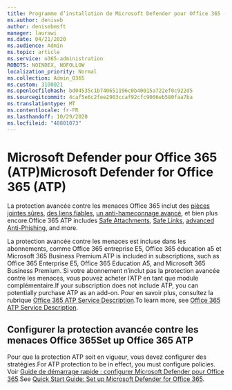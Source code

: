 ```yaml
---
title: Programme d’installation de Microsoft Defender pour Office 365 (ATP)
ms.author: deniseb
author: denisebmsft
manager: laurawi
ms.date: 04/21/2020
ms.audience: Admin
ms.topic: article
ms.service: o365-administration
ROBOTS: NOINDEX, NOFOLLOW
localization_priority: Normal
ms.collection: Admin_O365
ms.custom: 3100021
ms.openlocfilehash: bd04535c1b740651196c0b40015a722ef0c922d5
ms.sourcegitcommit: 4caf5e6c2fee2903ccaf92cfc9006eb580faa7ba
ms.translationtype: MT
ms.contentlocale: fr-FR
ms.lasthandoff: 10/29/2020
ms.locfileid: "48801073"
---
```

# <a name="microsoft-defender-for-office-365-atp"></a><span data-ttu-id="9288b-102">Microsoft Defender pour Office 365 (ATP)</span><span class="sxs-lookup"><span data-stu-id="9288b-102">Microsoft Defender for Office 365 (ATP)</span></span>

<span data-ttu-id="9288b-103">La protection avancée contre les menaces Office 365 inclut des [pièces jointes sûres](https://docs.microsoft.com/microsoft-365/security/office-365-security/atp-safe-attachments), [des liens fiables](https://docs.microsoft.com/microsoft-365/security/office-365-security/atp-safe-links), [un anti-hameçonnage avancé](https://docs.microsoft.com/microsoft-365/security/office-365-security/atp-anti-phishing), et bien plus encore.</span><span class="sxs-lookup"><span data-stu-id="9288b-103">Office 365 ATP includes [Safe Attachments](https://docs.microsoft.com/microsoft-365/security/office-365-security/atp-safe-attachments), [Safe Links](https://docs.microsoft.com/microsoft-365/security/office-365-security/atp-safe-links), [advanced Anti-Phishing](https://docs.microsoft.com/microsoft-365/security/office-365-security/atp-anti-phishing), and more.</span></span> 

<span data-ttu-id="9288b-104">La protection avancée contre les menaces est incluse dans les abonnements, comme Office 365 entreprise E5, Office 365 éducation a5 et Microsoft 365 Business Premium.</span><span class="sxs-lookup"><span data-stu-id="9288b-104">ATP is included in subscriptions, such as Office 365 Enterprise E5, Office 365 Education A5, and Microsoft 365 Business Premium.</span></span> <span data-ttu-id="9288b-105">Si votre abonnement n’inclut pas la protection avancée contre les menaces, vous pouvez acheter l’ATP en tant que module complémentaire.</span><span class="sxs-lookup"><span data-stu-id="9288b-105">If your subscription does not include ATP, you can potentially purchase ATP as an add-on.</span></span> <span data-ttu-id="9288b-106">Pour en savoir plus, consultez la rubrique [Office 365 ATP Service Description](https://docs.microsoft.com/office365/servicedescriptions/office-365-advanced-threat-protection-service-description).</span><span class="sxs-lookup"><span data-stu-id="9288b-106">To learn more, see [Office 365 ATP Service Description](https://docs.microsoft.com/office365/servicedescriptions/office-365-advanced-threat-protection-service-description).</span></span>

## <a name="set-up-office-365-atp"></a><span data-ttu-id="9288b-107">Configurer la protection avancée contre les menaces Office 365</span><span class="sxs-lookup"><span data-stu-id="9288b-107">Set up Office 365 ATP</span></span>

<span data-ttu-id="9288b-108">Pour que la protection ATP soit en vigueur, vous devez configurer des stratégies.</span><span class="sxs-lookup"><span data-stu-id="9288b-108">For ATP protection to be in effect, you must configure policies.</span></span> <span data-ttu-id="9288b-109">Voir [Guide de démarrage rapide : configurer Microsoft Defender pour Office 365](https://docs.microsoft.com/office365/securitycompliance/checklist-atp-setup).</span><span class="sxs-lookup"><span data-stu-id="9288b-109">See [Quick Start Guide: Set up Microsoft Defender for Office 365](https://docs.microsoft.com/office365/securitycompliance/checklist-atp-setup).</span></span>

